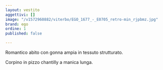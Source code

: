 ```yaml
---
layout: vestito
aggettivi: []
image: "/v1572960882/viterbo/EGO_1677_-_E0705_retro-min_rjpbmz.jpg"
brand: ego
ordine: 1
published: false

---
```

Romantico abito con gonna ampia in tessuto strutturato. 

Corpino in pizzo chantilly a manica lunga.